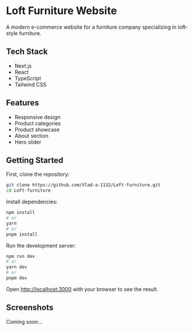 # Loft Furniture Website

A modern e-commerce website for a furniture company specializing in loft-style furniture.

## Tech Stack

- Next.js
- React
- TypeScript
- Tailwind CSS

## Features

- Responsive design
- Product categories
- Product showcase
- About section
- Hero slider

## Getting Started

First, clone the repository:

```bash
git clone https://github.com/Vlad-a-1132/Loft-furniture.git
cd Loft-furniture
```

Install dependencies:

```bash
npm install
# or
yarn
# or
pnpm install
```

Run the development server:

```bash
npm run dev
# or
yarn dev
# or
pnpm dev
```

Open [http://localhost:3000](http://localhost:3000) with your browser to see the result.

## Screenshots

Coming soon...


